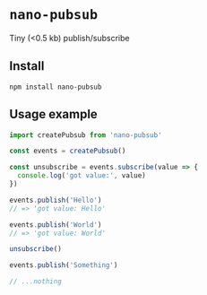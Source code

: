 # `nano-pubsub`

Tiny (<0.5 kb) publish/subscribe

## Install
```
npm install nano-pubsub
```

## Usage example
```js
import createPubsub from 'nano-pubsub'

const events = createPubsub()

const unsubscribe = events.subscribe(value => {
  console.log('got value:', value)
})

events.publish('Hello')
// => 'got value: Hello'

events.publish('World')
// => 'got value: World'

unsubscribe()

events.publish('Something')

// ...nothing
```
